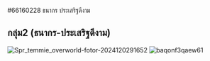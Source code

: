 #66160228 ธนากร ประเสริฐดีงาม
## กลุ่ม2 (ธนากร-ประเสริฐดีงาม)
![Spr_temmie_overworld-fotor-2024120291652](https://github.com/user-attachments/assets/050b659f-6175-4712-97ac-ec6389ea9e3a)
![baqonf3qaew61](https://github.com/user-attachments/assets/e97d8cf5-c31c-46c6-8469-8743f84f9289)
